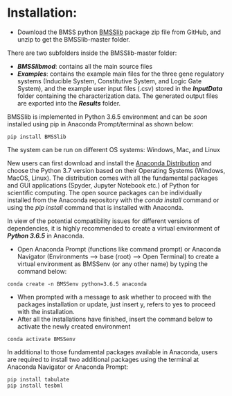 # Installation: 
- Download the BMSS python [BMSSlib] package zip file from GitHub, and unzip to get the BMSSlib-master folder. 

There are two subfolders inside the BMSSlib-master folder: 
- __*BMSSlibmod*__: contains all the main source files
- __*Examples*__: contains the example main files for the three gene regulatory systems (Inducible System, Constitutive System, and Logic Gate System), and the example user input files (.csv) stored in the __*InputData*__ folder containing the characterization data. The generated output files are exported into the __*Results*__ folder.    

BMSSlib is implemented in Python 3.6.5 environment and can be *soon* installed using pip in Anaconda Prompt/terminal as shown below:
```
pip install BMSSlib
```

The system can be run on different OS systems: Windows, Mac, and Linux

New users can first download and install the [Anaconda Distribution] and choose the Python 3.7 version based on their Operating Systems (Windows, MacOS, Linux). The distribution comes with all the fundamental packages and GUI applications (Spyder, Jupyter Notebook etc.) of Python for scientific computing. The open source packages can be individually installed from the Anaconda repository with the *conda install* command or using the *pip install* command that is installed with Anaconda.   

In view of the potential compatibility issues for different versions of dependencies, it is highly recommended to create a virtual environment of __*Python 3.6.5*__ in Anaconda. 
- Open Anaconda Prompt (functions like command prompt) or Anaconda Navigator (Environments --> base (root) --> Open Terminal) to create a virtual environment as BMSSenv (or any other name) by typing the command below:
```
conda create -n BMSSenv python=3.6.5 anaconda
```
- When prompted with a message to ask whether to proceed with the packages installation or update, just insert y, refers to yes to proceed with the installation.
-	After all the installations have finished, insert the command below to activate the newly created environment
```
conda activate BMSSenv
```

In additional to those fundamental packages available in Anaconda, users are required to install two additional packages using the terminal at Anaconda Navigator or Anaconda Prompt: 
```
pip install tabulate
pip install tesbml
```



[BMSSlib]: <https://github.com/EngBioNUS/BMSSlib>
[Anaconda Distribution]: <https://www.anaconda.com/distribution/>
